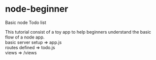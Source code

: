 # node-beginner
Basic node Todo list 

This tutorial consist of a toy app to help beginners understand the basic flow of a node app.</br>
basic server setup => app.js </br>
routes defined => todo.js </br>
views => /views 

